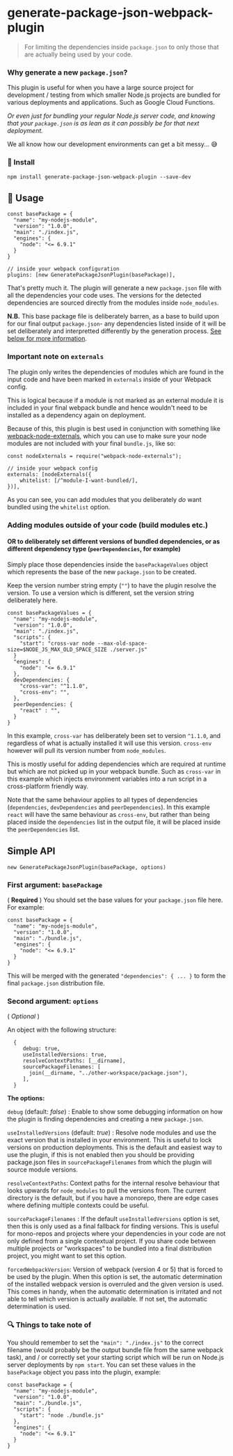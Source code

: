 # generate-package-json-webpack-plugin

> For limiting the dependencies inside `package.json` to only those that are actually being used by your code.

### Why generate a new `package.json`?

This plugin is useful for when you have a large source project for development / testing from which smaller Node.js
projects are bundled for various deployments and applications. Such as Google Cloud Functions.

_Or even just for bundling your regular Node.js server code, and knowing that your `package.json` is as lean as it can
possibly be for that next deployment._

We all know how our development environments can get a bit messy... :sweat_smile:

### :floppy_disk: Install

```
npm install generate-package-json-webpack-plugin --save-dev
```

## :electric_plug: Usage

```
const basePackage = {
  "name": "my-nodejs-module",
  "version": "1.0.0",
  "main": "./index.js",
  "engines": {
    "node": "<= 6.9.1"
  }
}

// inside your webpack configuration
plugins: [new GeneratePackageJsonPlugin(basePackage)],
```

That's pretty much it. The plugin will generate a new `package.json` file with all the dependencies your code uses. The
versions for the detected dependencies are sourced directly from the modules inside `node_modules`.

**N.B.** This base package file is deliberately barren, as a base to build upon for our final output `package.json`- any
dependencies listed inside of it will be set deliberately and interpretted differently by the generation process. [See
below for more information](#adding-modules-outside-of-your-code-build-modules-etc).

### Important note on `externals`

The plugin only writes the dependencies of modules which are found in the input code and have been marked in `externals`
inside of your Webpack config.

This is logical because if a module is not marked as an external module it is included in your final webpack bundle and
hence wouldn't need to be installed as a dependency again on deployment.

Because of this, this plugin is best used in conjunction with something
like [webpack-node-externals](https://github.com/liady/webpack-node-externals), which you can use to make sure your node
modules are not included with your final `bundle.js`, like so:

```
const nodeExternals = require("webpack-node-externals");

// inside your webpack config
externals: [nodeExternals({
    whitelist: [/^module-I-want-bundled/],
})],
```

As you can see, you can add modules that you deliberately _do_ want bundled using the `whitelist` option.

### Adding modules outside of your code (build modules etc.)

#### OR to deliberately set different versions of bundled dependencies, or as different dependency type (`peerDependencies`, for example)

Simply place those dependencies inside the `basePackageValues` object which represents the base of the
new `package.json` to be created.

Keep the version number string empty (`""`) to have the plugin resolve the version. To use a version which is
different, set the version string deliberately here.

```
const basePackageValues = {
  "name": "my-nodejs-module",
  "version": "1.0.0",
  "main": "./index.js",
  "scripts": {
    "start": "cross-var node --max-old-space-size=$NODE_JS_MAX_OLD_SPACE_SIZE ./server.js"
  }
  "engines": {
    "node": "<= 6.9.1"
  },
  devDependencies: {
    "cross-var": "^1.1.0",
    "cross-env": "",
  },
  peerDependencies: {
    "react" : "",
  }
}
```

In this example, `cross-var` has deliberately been set to version `^1.1.0`, and regardless of what is actually installed
it will use this version.
`cross-env` however will pull its version number from `node_modules`.

This is mostly useful for adding dependencies which are required at runtime but which are not picked up in your webpack
bundle. Such as `cross-var` in this example which injects environment variables into a run script in a cross-platform
friendly way.

Note that the same behaviour applies to all types of dependencies (`dependencies`, `devDependencies` and
`peerDependencies`). In this example `react` will have the same behaviour as `cross-env`, but rather than being placed
inside the `dependencies` list in the output file, it will be placed inside the `peerDependencies` list.

## Simple API

```
new GeneratePackageJsonPlugin(basePackage, options)
```

### First argument: `basePackage`

( **Required** ) You should set the base values for your `package.json` file here. For example:

```
const basePackage = {
  "name": "my-nodejs-module",
  "version": "1.0.0",
  "main": "./bundle.js",
  "engines": {
    "node": "<= 6.9.1"
  }
}
```

This will be merged with the generated `"dependencies": { ... }` to form the final `package.json` distribution file.

### Second argument: `options`

( *Optional* )

An object with the following structure:

```
  {
     debug: true,
     useInstalledVersions: true,
     resolveContextPaths: [__dirname],
     sourcePackageFilenames: [
       join(__dirname, "../other-workspace/package.json"),
     ],
  }
```

**The options:**

`debug` (default: *false*) : Enable to show some debugging information on how the plugin is finding dependencies and
creating a new `package.json`.

`useInstalledVersions` (default: *true*) : Resolve node modules and use the exact version that is installed in your
environment. This is useful to lock versions on production deployments. This is the default and easiest way to use the
plugin, if this is not enabled then you should be providing package.json files in `sourcePackageFilenames` from which
the plugin will source module versions.

`resolveContextPaths`: Context paths for the internal resolve behaviour that looks upwards for `node_modules` to pull
the versions from. The current directory is the default, but if you have a monorepo, there are edge cases where defining
multiple contexts could be useful.

`sourcePackageFilenames` : If the default `useInstalledVersions` option is set, then this is only used as a final
fallback for finding versions. This is useful for mono-repos and projects where your dependencies in your code are not
only defined from a single contextual project. If you share code between multiple projects or "workspaces" to be bundled
into a final distribution project, you might want to set this option.

`forcedWebpackVersion`: Version of webpack (version 4 or 5) that is forced to be used by the plugin. When this option is
set, the automatic determination of the installed webpack version is overruled and the given version is used. This comes
in handy, when the automatic determination is irritated and not able to tell which version is actually available. If not
set, the automatic determination is used.

### :mag: Things to take note of

You should remember to set the `"main": "./index.js"` to the correct filename (would probably be the output bundle file
from the same webpack task), and / or correctly set your starting script which will be run on Node.js server deployments
by `npm start`. You can set these values in the `basePackage` object you pass into the plugin, example:

```
const basePackage = {
  "name": "my-nodejs-module",
  "version": "1.0.0",
  "main": "./bundle.js",
  "scripts": {
    "start": "node ./bundle.js"
  },
  "engines": {
    "node": "<= 6.9.1"
  }
}
```

